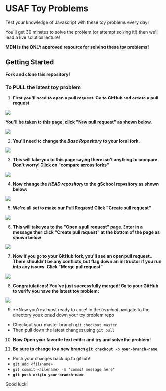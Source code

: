 # USAF Toy Problems

Test your knowledge of Javascript with these toy problems every day!

You'll get 30 minutes to solve the problem (or attempt solving it!) then we'll lead a live solution lecture!

**MDN is the ONLY approved resource for solving these toy problems!**

## Getting Started

**Fork and clone this repository!**

### To PULL the latest toy problem

1. **First you'll need to open a **pull** request. Go to GitHub and create a pull request**

![](https://user-images.githubusercontent.com/40476562/75375225-bcc81780-5871-11ea-8517-8bf96fd196f7.png)

**You'll be taken to this page, click "New pull request" as shown below.**

![](https://user-images.githubusercontent.com/40476562/75375307-e7b26b80-5871-11ea-9583-525c102a5805.png)

2. **You'll need to change the *Base Repository* to your local fork.**

![](https://user-images.githubusercontent.com/40476562/75375415-0c0e4800-5872-11ea-8184-56d8d2bded96.png)

3. **This will take you to this page saying there isn't anything to compare. Don't worry! Click on "compare across forks"**

![](https://user-images.githubusercontent.com/40476562/75375487-3a8c2300-5872-11ea-8120-9027983e88f2.png)

4. **Now change the *HEAD repository* to the gSchool repository as shown below:**

![](https://user-images.githubusercontent.com/40476562/75375721-be460f80-5872-11ea-8a6e-ec4d5a521c4a.png)

5. **We're all set to make our Pull Request! Click "Create pull request"**

![](https://user-images.githubusercontent.com/40476562/75375791-ec2b5400-5872-11ea-83c3-90957336d754.png)

6. **This will take you to the "Open a pull request" page. Enter in a message then click "Create pull request" at the bottom of the page as shown below**

![](https://user-images.githubusercontent.com/40476562/75375842-05cc9b80-5873-11ea-8993-7512958f3488.png)

7. **Now if you go to your GitHub fork, you'll see an open pull request.. There shouldn't be any conflicts, but flag down an instructor if you run into any issues. Click "Merge pull request"**

![](https://user-images.githubusercontent.com/40476562/75375926-36acd080-5873-11ea-88a9-f9961b170682.png)

8. **Congratulations! You've just successfully merged! Go to your GitHub to verify you have the latest toy problem:**

![](https://user-images.githubusercontent.com/40476562/75376031-69ef5f80-5873-11ea-9a30-5f2a7b0994a4.png)

9. **Now you're almost ready to code! In the *terminal* navigate to the directory you cloned down your toy problem repo
- Checkout your master branch `git checkout master`
- Then pull down the latest changes using `git pull`

10. **Now Open your favorite text editor and try and solve the problem!**

11. **Be sure to change to a new branch `git checkout -b your-branch-name`**

-  Push your changes back up to github!
  - `git add <filename>`
  - `git commit <filename> -m "commit message here"`
  - **`git push origin your-branch-name`**

Good luck!
